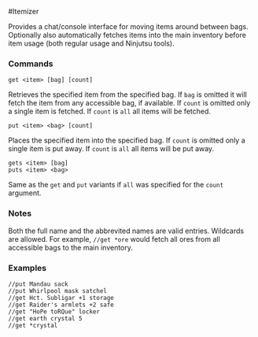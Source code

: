 #Itemizer

Provides a chat/console interface for moving items around between bags. Optionally also automatically fetches items into the main inventory before item usage (both regular usage and Ninjutsu tools).

### Commands

```
get <item> [bag] [count]
```

Retrieves the specified item from the specified bag. If `bag` is omitted it will fetch the item from any accessible bag, if available. If `count` is omitted only a single item is fetched. If `count` is `all` all items will be fetched.

```
put <item> <bag> [count]
```

Places the specified item into the specified bag. If `count` is omitted only a single item is put away. If `count` is `all` all items will be put away.

```
gets <item> [bag]
puts <item> <bag>
```

Same as the `get` and `put` variants if `all` was specified for the `count` argument.

### Notes

Both the full name and the abbrevited names are valid entries. Wildcards are allowed. For example, `//get *ore` would fetch all ores from all accessible bags to the main inventory.

### Examples

```
//put Mandau sack
//put Whirlpool mask satchel
//get Hct. Subligar +1 storage
//get Raider's armlets +2 safe
//get "HoPe toRQue" locker
//get earth crystal 5
//get *crystal
```
